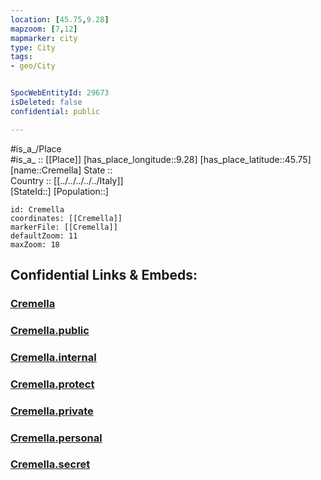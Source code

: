 ```yaml
---
location: [45.75,9.28] 
mapzoom: [7,12] 
mapmarker: city 
type: City
tags:
- geo/City


SpocWebEntityId: 29673
isDeleted: false
confidential: public

---
```

#is_a_/Place  
#is_a_ :: [[Place]] 
[has_place_longitude::9.28] 
[has_place_latitude::45.75] 
[name::Cremella] 
State ::  
Country :: [[../../../../../Italy]]  
[StateId::] 
[Population::] 



```leaflet
id: Cremella
coordinates: [[Cremella]] 
markerFile: [[Cremella]] 
defaultZoom: 11 
maxZoom: 18
```


## Confidential Links & Embeds: 

### [Cremella](/_Standards/Earth/Continent/Europe/Europe~South/Italy/regions~Italy/Lombardy/Lecco/City/Cremella.md) 

### [Cremella.public](/_public/Earth/Continent/Europe/Europe~South/Italy/regions~Italy/Lombardy/Lecco/City/Cremella.public.md) 

### [Cremella.internal](/_internal/Earth/Continent/Europe/Europe~South/Italy/regions~Italy/Lombardy/Lecco/City/Cremella.internal.md) 

### [Cremella.protect](/_protect/Earth/Continent/Europe/Europe~South/Italy/regions~Italy/Lombardy/Lecco/City/Cremella.protect.md) 

### [Cremella.private](/_private/Earth/Continent/Europe/Europe~South/Italy/regions~Italy/Lombardy/Lecco/City/Cremella.private.md) 

### [Cremella.personal](/_personal/Earth/Continent/Europe/Europe~South/Italy/regions~Italy/Lombardy/Lecco/City/Cremella.personal.md) 

### [Cremella.secret](/_secret/Earth/Continent/Europe/Europe~South/Italy/regions~Italy/Lombardy/Lecco/City/Cremella.secret.md)

